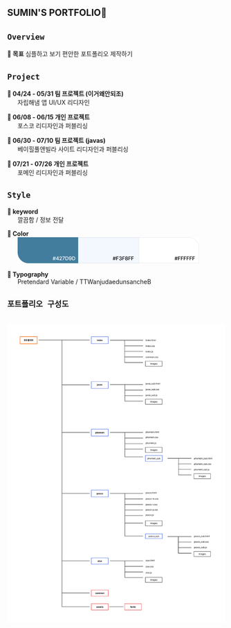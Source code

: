 ## SUMIN'S PORTFOLIO🍉

 ## `Overview`
****🔹 목표**** 
 심플하고 보기 편안한 포트폴리오 제작하기
    
 ##  `Project`
 **🔹 04/24 - 05/31 팀 프로젝트 (이거왜안되조)**<br>&nbsp;&nbsp;&nbsp;&nbsp;&nbsp;&nbsp;자립해냄 앱 UI/UX 리디자인
 
**🔹 06/08 - 06/15 개인 프로젝트** <br> &nbsp;&nbsp;&nbsp;&nbsp;&nbsp;&nbsp;포스코 리디자인과 퍼블리싱

**🔹 06/30 - 07/10 팀 프로젝트 (javas)** <br> &nbsp;&nbsp;&nbsp;&nbsp;&nbsp;&nbsp;베이힐풀앤빌라 사이트 리디자인과 퍼블리싱
 
 **🔹 07/21 - 07/26 개인 프로젝트**<br>  &nbsp;&nbsp;&nbsp;&nbsp;&nbsp;&nbsp;포메인 리디자인과 퍼블리싱
 
 ##  `Style`
 ****🔹 keyword****<br> &nbsp;&nbsp;&nbsp;&nbsp;&nbsp;&nbsp;깔끔함 / 정보 전달

 ****🔹 Color****<br>&nbsp;&nbsp;&nbsp;&nbsp;&nbsp;&nbsp;![index_color](index/images/index_color.png)

****🔹 Typography****<br>&nbsp;&nbsp;&nbsp;&nbsp;&nbsp;&nbsp;Pretendard Variable / TTWanjudaedunsancheB

 ##  `포트폴리오 구성도`
&nbsp;&nbsp;&nbsp;&nbsp;&nbsp;&nbsp;![portfolio_diagram](./portfolio_diagram.png)
